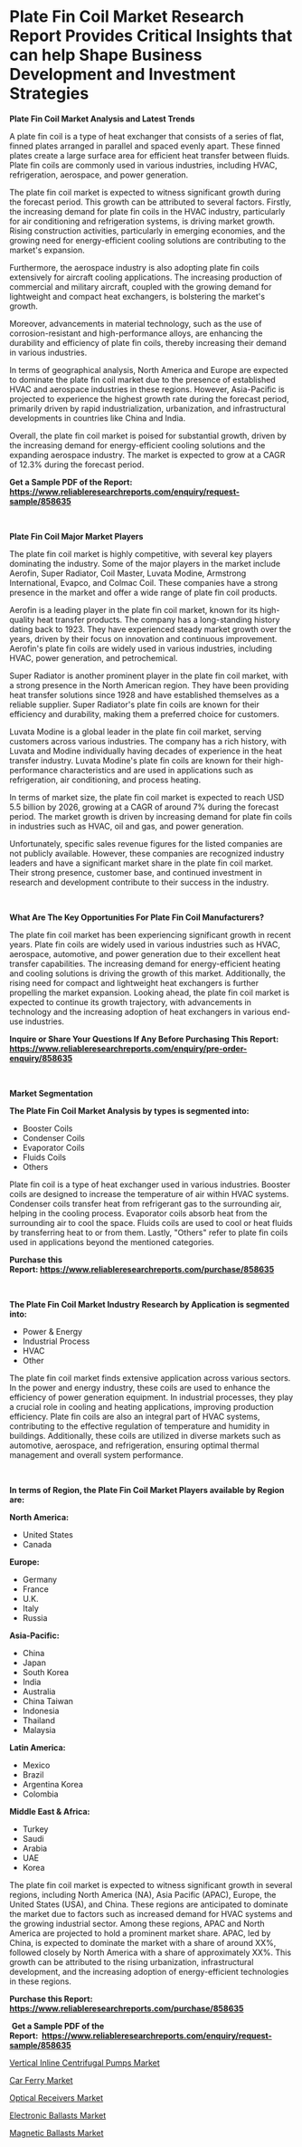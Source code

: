 <p><h1>Plate Fin Coil Market Research Report Provides Critical Insights that can help Shape Business Development and Investment Strategies</h1></p><p><strong>Plate Fin Coil Market Analysis and Latest Trends</strong></p>
<p><p>A plate fin coil is a type of heat exchanger that consists of a series of flat, finned plates arranged in parallel and spaced evenly apart. These finned plates create a large surface area for efficient heat transfer between fluids. Plate fin coils are commonly used in various industries, including HVAC, refrigeration, aerospace, and power generation.</p><p>The plate fin coil market is expected to witness significant growth during the forecast period. This growth can be attributed to several factors. Firstly, the increasing demand for plate fin coils in the HVAC industry, particularly for air conditioning and refrigeration systems, is driving market growth. Rising construction activities, particularly in emerging economies, and the growing need for energy-efficient cooling solutions are contributing to the market's expansion.</p><p>Furthermore, the aerospace industry is also adopting plate fin coils extensively for aircraft cooling applications. The increasing production of commercial and military aircraft, coupled with the growing demand for lightweight and compact heat exchangers, is bolstering the market's growth.</p><p>Moreover, advancements in material technology, such as the use of corrosion-resistant and high-performance alloys, are enhancing the durability and efficiency of plate fin coils, thereby increasing their demand in various industries.</p><p>In terms of geographical analysis, North America and Europe are expected to dominate the plate fin coil market due to the presence of established HVAC and aerospace industries in these regions. However, Asia-Pacific is projected to experience the highest growth rate during the forecast period, primarily driven by rapid industrialization, urbanization, and infrastructural developments in countries like China and India.</p><p>Overall, the plate fin coil market is poised for substantial growth, driven by the increasing demand for energy-efficient cooling solutions and the expanding aerospace industry. The market is expected to grow at a CAGR of 12.3% during the forecast period.</p></p>
<p><strong>Get a Sample PDF of the Report:&nbsp; <a href="https://www.reliableresearchreports.com/enquiry/request-sample/858635">https://www.reliableresearchreports.com/enquiry/request-sample/858635</a></strong></p>
<p>&nbsp;</p>
<p><strong>Plate Fin Coil Major Market Players</strong></p>
<p><p>The plate fin coil market is highly competitive, with several key players dominating the industry. Some of the major players in the market include Aerofin, Super Radiator, Coil Master, Luvata Modine, Armstrong International, Evapco, and Colmac Coil. These companies have a strong presence in the market and offer a wide range of plate fin coil products.</p><p>Aerofin is a leading player in the plate fin coil market, known for its high-quality heat transfer products. The company has a long-standing history dating back to 1923. They have experienced steady market growth over the years, driven by their focus on innovation and continuous improvement. Aerofin's plate fin coils are widely used in various industries, including HVAC, power generation, and petrochemical.</p><p>Super Radiator is another prominent player in the plate fin coil market, with a strong presence in the North American region. They have been providing heat transfer solutions since 1928 and have established themselves as a reliable supplier. Super Radiator's plate fin coils are known for their efficiency and durability, making them a preferred choice for customers.</p><p>Luvata Modine is a global leader in the plate fin coil market, serving customers across various industries. The company has a rich history, with Luvata and Modine individually having decades of experience in the heat transfer industry. Luvata Modine's plate fin coils are known for their high-performance characteristics and are used in applications such as refrigeration, air conditioning, and process heating.</p><p>In terms of market size, the plate fin coil market is expected to reach USD 5.5 billion by 2026, growing at a CAGR of around 7% during the forecast period. The market growth is driven by increasing demand for plate fin coils in industries such as HVAC, oil and gas, and power generation.</p><p>Unfortunately, specific sales revenue figures for the listed companies are not publicly available. However, these companies are recognized industry leaders and have a significant market share in the plate fin coil market. Their strong presence, customer base, and continued investment in research and development contribute to their success in the industry.</p></p>
<p>&nbsp;</p>
<p><strong>What Are The Key Opportunities For Plate Fin Coil Manufacturers?</strong></p>
<p><p>The plate fin coil market has been experiencing significant growth in recent years. Plate fin coils are widely used in various industries such as HVAC, aerospace, automotive, and power generation due to their excellent heat transfer capabilities. The increasing demand for energy-efficient heating and cooling solutions is driving the growth of this market. Additionally, the rising need for compact and lightweight heat exchangers is further propelling the market expansion. Looking ahead, the plate fin coil market is expected to continue its growth trajectory, with advancements in technology and the increasing adoption of heat exchangers in various end-use industries.</p></p>
<p><strong>Inquire or Share Your Questions If Any Before Purchasing This Report: <a href="https://www.reliableresearchreports.com/enquiry/pre-order-enquiry/858635">https://www.reliableresearchreports.com/enquiry/pre-order-enquiry/858635</a></strong></p>
<p>&nbsp;</p>
<p><strong>Market Segmentation</strong></p>
<p><strong>The Plate Fin Coil Market Analysis by types is segmented into:</strong></p>
<p><ul><li>Booster Coils</li><li>Condenser Coils</li><li>Evaporator Coils</li><li>Fluids Coils</li><li>Others</li></ul></p>
<p><p>Plate fin coil is a type of heat exchanger used in various industries. Booster coils are designed to increase the temperature of air within HVAC systems. Condenser coils transfer heat from refrigerant gas to the surrounding air, helping in the cooling process. Evaporator coils absorb heat from the surrounding air to cool the space. Fluids coils are used to cool or heat fluids by transferring heat to or from them. Lastly, "Others" refer to plate fin coils used in applications beyond the mentioned categories.</p></p>
<p><strong>Purchase this Report:&nbsp;<a href="https://www.reliableresearchreports.com/purchase/858635">https://www.reliableresearchreports.com/purchase/858635</a></strong></p>
<p>&nbsp;</p>
<p><strong>The Plate Fin Coil Market Industry Research by Application is segmented into:</strong></p>
<p><ul><li>Power & Energy</li><li>Industrial Process</li><li>HVAC</li><li>Other</li></ul></p>
<p><p>The plate fin coil market finds extensive application across various sectors. In the power and energy industry, these coils are used to enhance the efficiency of power generation equipment. In industrial processes, they play a crucial role in cooling and heating applications, improving production efficiency. Plate fin coils are also an integral part of HVAC systems, contributing to the effective regulation of temperature and humidity in buildings. Additionally, these coils are utilized in diverse markets such as automotive, aerospace, and refrigeration, ensuring optimal thermal management and overall system performance.</p></p>
<p>&nbsp;</p>
<p><strong>In terms of Region, the Plate Fin Coil Market Players available by Region are:</strong></p>
<p>
    <p> <strong> North America: </strong>
        <ul>
            <li>United States</li>
            <li>Canada</li>
        </ul>
        </p> 
    <p> <strong> Europe: </strong>
        <ul>
            <li>Germany</li>
            <li>France</li>
            <li>U.K.</li>
            <li>Italy</li>
            <li>Russia</li>
        </ul>
        </p> 
    <p> <strong> Asia-Pacific: </strong>
        <ul>
            <li>China</li>
            <li>Japan</li>
            <li>South Korea</li>
            <li>India</li>
            <li>Australia</li>
            <li>China Taiwan</li>
            <li>Indonesia</li>
            <li>Thailand</li>
            <li>Malaysia</li>
        </ul>
        </p> 
    <p> <strong> Latin America: </strong>
        <ul>
            <li>Mexico</li>
            <li>Brazil</li>
            <li>Argentina Korea</li>
            <li>Colombia</li>
        </ul>
        </p> 
    <p> <strong> Middle East & Africa: </strong>
        <ul>
            <li>Turkey</li>
            <li>Saudi</li>
            <li>Arabia</li>
            <li>UAE</li>
            <li>Korea</li>
        </ul>
    </p>
    </p>
<p><p>The plate fin coil market is expected to witness significant growth in several regions, including North America (NA), Asia Pacific (APAC), Europe, the United States (USA), and China. These regions are anticipated to dominate the market due to factors such as increased demand for HVAC systems and the growing industrial sector. Among these regions, APAC and North America are projected to hold a prominent market share. APAC, led by China, is expected to dominate the market with a share of around XX%, followed closely by North America with a share of approximately XX%. This growth can be attributed to the rising urbanization, infrastructural development, and the increasing adoption of energy-efficient technologies in these regions.</p></p>
<p><strong>Purchase this Report: <a href="https://www.reliableresearchreports.com/purchase/858635">https://www.reliableresearchreports.com/purchase/858635</a></strong></p>
<p>&nbsp;<strong>Get a Sample PDF of the Report:&nbsp;&nbsp;<a href="https://www.reliableresearchreports.com/enquiry/request-sample/858635">https://www.reliableresearchreports.com/enquiry/request-sample/858635</a></strong></p>
<p><strong></strong></p>
<p><p><a href="https://medium.com/@rachaelward34/vertical-inline-centrifugal-pumps-market-analysis-and-sze-forecasted-for-period-from-2023-to-2030-746925349e21">Vertical Inline Centrifugal Pumps Market</a></p><p><a href="https://medium.com/@stoneernser2023/car-ferry-market-the-key-to-successful-business-strategy-forecast-till-2030-bbd17a303cb6">Car Ferry Market</a></p><p><a href="https://medium.com/@snehareportprime/optical-receivers-nbsp-market-focuses-on-market-share-size-and-projected-forecast-till-2030-5ac415db86a9">Optical Receivers Market</a></p><p><a href="https://medium.com/@rahulv.reportprime/electronic-ballasts-market-size-market-outlook-and-market-forecast-2023-to-2030-e16a988b5233">Electronic Ballasts Market</a></p><p><a href="https://medium.com/@mayankdeswal9588dm/magnetic-ballasts-market-the-key-to-successful-business-strategy-forecast-till-2030-d70fae97ded2">Magnetic Ballasts Market</a></p></p>